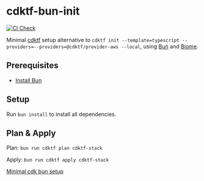 # cdktf-bun-init

[![CI Check](https://github.com/keidarcy/cdktf-bun-init/actions/workflows/ci.yml/badge.svg)](https://github.com/keidarcy/cdktf-bun-init/actions/workflows/ci.yml)

Minimal [cdktf](https://learn.hashicorp.com/tutorials/cdktf/get-started) setup alternative to `cdktf init --template=typescript --providers=--providers=@cdktf/provider-aws --local`, using [Bun](https://bun.sh/) and [Biome](https://biomejs.dev/).

## Prerequisites

- [Install Bun](https://bun.sh/docs/installation)

## Setup

Run `bun install` to install all dependencies.

## Plan & Apply

Plan: `bun run cdktf plan cdktf-stack`

Apply: `bun run cdktf apply cdktf-stack`

[Minimal cdk bun setup](https://github.com/keidarcy/cdk-bun-init)